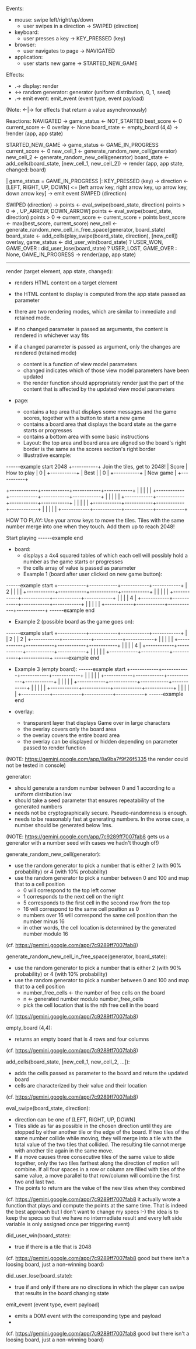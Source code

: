 Events:
- mouse: swipe left/right/up/down
  - user swipes in a direction -> SWIPED (direction)
- keyboard:
  - user presses a key -> KEY_PRESSED (key)
- browser:
  - user navigates to page -> NAVIGATED
- application:
  - user starts new game -> STARTED_NEW_GAME

Effects:
- .-> display: render
- <-> random generator: generator (uniform distribution, 0, 1, seed)
- .-> emit event: emit_event (event type, event payload)

(Note: <-|-> for effects that return a value asynchronously)


Reactions:
NAVIGATED -> 
  game_status <- NOT_STARTED
  best_score <- 0
  current_score <- 0
  overlay <- None
  board_state <- empty_board (4,4)
  -> !render (app, app state)

STARTED_NEW_GAME -> 
  game_status <- GAME_IN_PROGRESS
  current_score <- 0
  new_cell_1 <- generate_random_new_cell(generator)
  new_cell_2 <- generate_random_new_cell(generator)
  board_state <- add_cells(board_state, [new_cell_1, new_cell_2])
  -> render (app, app state, changed: board)

| game_status = GAME_IN_PROGRESS |:
KEY_PRESSED (key) -> 
  direction <- [LEFT, RIGHT, UP, DOWN] <= [left arrow key, right arrow key, up arrow key, down arrow key]
  -> emit event SWIPED (direction)

SWIPED (direction) ->
  points <- eval_swipe(board_state, direction)
  points > 0 => , UP_ARROW, DOWN_ARROW]
  points <- eval_swipe(board_state, direction)
  points > 0 => 
    current_score <- current_score + points
    best_score <- max(best_score, current_score)
    new_cell <- generate_random_new_cell_in_free_space(generator, board_state)
    board_state <- add_cells(play_swipe(board_state, direction), [new_cell])
    overlay, game_status <- did_user_win(board_state) 
      ? USER_WON, GAME_OVER 
      : did_user_lose(board_state) 
        ? USER_LOST, GAME_OVER 
        : None, GAME_IN_PROGRESS
    -> render(app, app state)

---
render (target element, app state, changed):
  - renders HTML content on a target element
  - the HTML content to display is computed from the app state passed as parameter
  - there are two rendering modes, which are similar to immediate and retained mode.
  - if no changed parameter is passed as arguments, the content is rendered in whichever way fits
  - if a changed parameter is passed as argument, only the changes are rendered (retained mode)
    - content is a function of view model parameters
    - changed indicates which of those view model parameters have been updated
    - the render function should appropriately render just the part of the content that is affected by the updated view model parameters

- page:
  - contains a top area that displays some messages and the game scores, together with a button to start a new game
  - contains a board area that displays the board state as the game starts or progresses
  - contains a bottom area with some basic instructions
  - Layout: the top area and board area are aligned so the board's right border is the same as the scores section's right border
  - Illustrative example:

------example start
      2048                              +-----------+
Join the tiles, get to 2048!            |   Score   |
How to play                             |     0     |
                                        +-----------+
                                        |    Best   |
                                        |     0     |
                                        +-----------+
                                        | New game  |
                                        +-----------+

+------------+------------+------------+------------+
|            |            |            |            |
+------------+------------+------------+------------+
|            |            |            |            |
+------------+------------+------------+------------+
|            |            |            |            |
+------------+------------+------------+------------+
|            |            |            |            |
+------------+------------+------------+------------+


HOW TO PLAY: Use your arrow keys to move the
tiles. Tiles with the same number merge into one 
when they touch. Add them up to reach 2048!

Start playing
------example end

- board:
  - displays a 4x4 squared tables of which each cell will possibly hold a number as the game starts or progresses
  - the cells array of value is passed as parameter
  - Example 1 (board after user clicked on new game button):

------example start 
+------------+------------+------------+------------+
|      2     |            |            |            |
+------------+------------+------------+------------+
|            |            |            |            |
+------------+------------+------------+------------+
|            |            |            |     4      |
+------------+------------+------------+------------+
|            |            |            |            |
+------------+------------+------------+------------+
------example end

  - Example 2 (possible board as the game goes on):

------example start 
+------------+------------+------------+------------+
|            |      2     |            |     2      |
+------------+------------+------------+------------+
|            |            |            |            |
+------------+------------+------------+------------+
|            |            |            |     4      |
+------------+------------+------------+------------+
|            |            |            |            |
+------------+------------+------------+------------+
------example end

  - Example 3 (empty board):
  ------example start
+------------+------------+------------+------------+
|            |            |            |            |
+------------+------------+------------+------------+
|            |            |            |            |
+------------+------------+------------+------------+
|            |            |            |            |
+------------+------------+------------+------------+
|            |            |            |            |
+------------+------------+------------+------------+
------example end

- overlay: 
  - transparent layer that displays Game over in large characters
  - the overlay covers only the board area
  - the overlay covers the entire board area
  - the overlay can be displayed or hidden depending on parameter passed to render function

(NOTE: https://gemini.google.com/app/8a9ba7f9f26f5335 the render could not be tested in console)

generator:
  - should generate a random number between 0 and 1 according to a uniform distribution law
  - should take a seed parameter that ensures repeatability of the generated numbers
  - needs not be cryptographically secure. Pseudo-randomness is enough.
  - needs to be reasonably fast at generating numbers. In the worse case, a number should be generated below 1ms.

(NOTE: https://gemini.google.com/app/7c9289ff7007fab8 gets us a generator with a number seed with cases we hadn't though of!)

generate_random_new_cell(generator):
- use the random generator to pick a number that is either 2 (with 90% probability) or 4 (with 10% probability)
- use the random generator to pick a number between 0 and 100 and map that to a cell position
  - 0 will correspond to the top left corner
  - 1 corresponds to the next cell on the right
  - 5 corresponds to the first cell in the second row from the top
  - 16 will correspond to the same cell position as 0
  - numbers over 16 will correspond the same cell position than the number minus 16
  - in other words, the cell location is determined by the generated number modulo 16

(cf. https://gemini.google.com/app/7c9289ff7007fab8)

generate_random_new_cell_in_free_space(generator, board_state):
- use the random generator to pick a number that is either 2 (with 90% probability) or 4 (with 10% probability)
- use the random generator to pick a number between 0 and 100 and map that to a cell position
  - number_free_cells <- the number of free cells on the board
  - n <- generated number modulo number_free_cells
  - pick the cell location that is the nth free cell in the board 

(cf. https://gemini.google.com/app/7c9289ff7007fab8)

empty_board (4,4):
- returns an empty board that is 4 rows and four columns

(cf. https://gemini.google.com/app/7c9289ff7007fab8)

add_cells(board_state, [new_cell_1, new_cell_2, ...]):
- adds the cells passed as parameter to the board and return the updated board
- cells are characterized by their value and their location

(cf. https://gemini.google.com/app/7c9289ff7007fab8)

eval_swipe(board_state, direction):
- direction can be one of [LEFT, RIGHT, UP, DOWN]
- Tiles slide as far as possible in the chosen direction until they are stopped by either another tile or the edge of the board. If two tiles of the same number collide while moving, they will merge into a tile with the total value of the two tiles that collided. The resulting tile cannot merge with another tile again in the same move.
- If a move causes three consecutive tiles of the same value to slide together, only the two tiles farthest along the direction of motion will combine. If all four spaces in a row or column are filled with tiles of the same value, a move parallel to that row/column will combine the first two and last two.
- The points to return are the value of the new tiles when they combined

(cf. https://gemini.google.com/app/7c9289ff7007fab8 it actually wrote a function that plays and compute the points at the same time. That is indeed the best approach but I don't want to change my specs :-) the idea is to keep the specs so that we have no intermediate result and every left side variable is only assigned once per triggering event)

did_user_win(board_state):
- true if there is a tile that is 2048

(cf. https://gemini.google.com/app/7c9289ff7007fab8 good but there isn't a loosing board, just a non-winning board)

did_user_lose(board_state):
- true if and only if there are no directions in which the player can swipe that results in the board changing state


emit_event (event type, event payload)
- emits a DOM event with the corresponding type and payload
- 
(cf. https://gemini.google.com/app/7c9289ff7007fab8 good but there isn't a loosing board, just a non-winning board)
